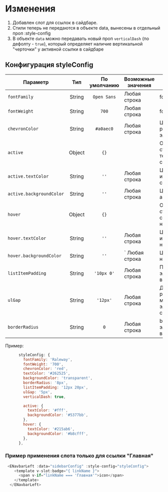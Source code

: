 # Изменения
1. Добавлен слот для ссылок в сайдбаре. 
2. Стили теперь не передаются в объекте data, вынесены в отдельный проп :style-config
3. В объекте `data` можно передавать новый проп `verticalDash` (по дефолту - `true`), который определяет наличие вертикальной "черточки" у активной ссылки в сайдбаре 

## Конфигурация styleConfig
 
| Параметр             |       Тип       | По умолчанию  | Возможные значения                                                                         | Описание                                                         |
|----------------------|:---------------:|:-------------:|--------------------------------------------------------------------------------------------|------------------------------------------------------------------|
| ``fontFamily``       |     String      | ``Open Sans`` |    Любая строка            | font-family                                                      |
| ``fontWeight``       |     String      |    ``700``    |   Любая строка                | font-weight                                                      
| ``chevronColor``     |     String      |  ``#a0aec0``  |    Любая строка                                                                            | Цвет стрелочки у раскрывающегося элемента списка                                                        
| ``active``           |     Object      |    ``{}``     |                                                                             | Объект со стилями для текущей активной ссылки
| ``active.textColor`` |     String      |    ``''``     |           Любая строка                                                                       | Цвет текста и иконки у активной ссылки
| ``active.backgroundColor``          |     String      |    ``''``     |          Любая строка                                                                       | Цвет фона активной ссылки
| ``hover``            |     Object      |    ``{}``     |                                                                           | Объект со стилями для ссылки при наведении                                          
| ``hover.textColor``      |     String      |    ``''``     |       Любая строка                                                                   | Цвет текста и иконки при наведении                
| ``hover.backgroundColor``       |     String      |    ``''``     |    `   Любая строка                                                                    |  Цвет фона при наведении
| ``listItemPadding``       |        String         | ``'10px 0'``  |    Любая строка                                                                  | Паддинг для элемента списка в сайдбаре                     
| ``ulGap``         |     String     |  ``'12px'``   |    Любая строка                                                                    | Дополнительное расстояние между элементами в списке сайдбара                                              
| ``borderRadius``       |      String      |     ``0``     |    Любая строка                                                              | border-radius элемента списка в сайдбаре

Пример:
````javascript
      styleConfig: {
        fontFamily: 'Raleway',
        fontWeight: '700',
        chevronColor: 'red',
        textColor: '#262525',
        backgroundColor: 'transparent',
        borderRadius: '8px',
        listItemPadding: '12px 20px',
        ulGap: '5px',
        verticalDash: true,

        active: {
          textColor: '#fff',
          backgroundColor: '#5377bb',
        },
        hover: {
          textColor: '#215ab6',
          backgroundColor: '#b8cfff',
        },
      },
````

### Пример применения слота только для ссылки "Главная"
````javascript
 <ENavbarLeft :data="sidebarConfig" :style-config="styleConfig">
    <template v-slot:badge="{ linkName }">
      <span v-if="linkName === 'Главная'">icon</span>
    </template>
  </ENavbarLeft>
````